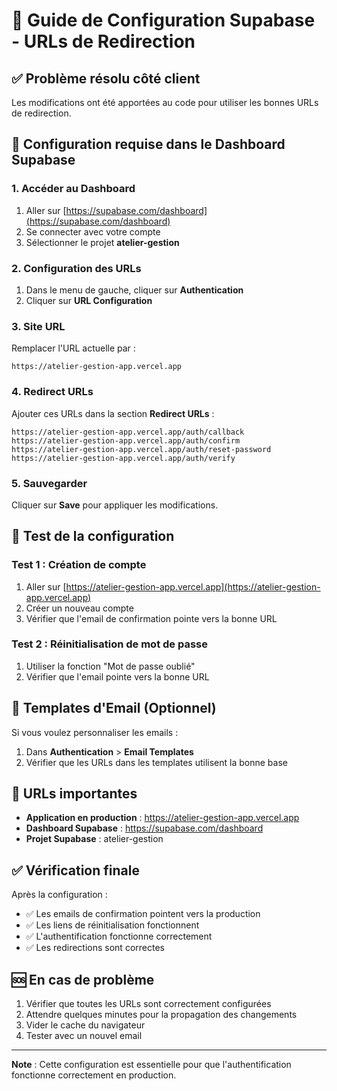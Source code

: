 # 🚀 Guide de Configuration Supabase - URLs de Redirection

## ✅ Problème résolu côté client
Les modifications ont été apportées au code pour utiliser les bonnes URLs de redirection.

## 🔧 Configuration requise dans le Dashboard Supabase

### 1. Accéder au Dashboard
1. Aller sur [https://supabase.com/dashboard](https://supabase.com/dashboard)
2. Se connecter avec votre compte
3. Sélectionner le projet **atelier-gestion**

### 2. Configuration des URLs
1. Dans le menu de gauche, cliquer sur **Authentication**
2. Cliquer sur **URL Configuration**

### 3. Site URL
Remplacer l'URL actuelle par :
```
https://atelier-gestion-app.vercel.app
```

### 4. Redirect URLs
Ajouter ces URLs dans la section **Redirect URLs** :
```
https://atelier-gestion-app.vercel.app/auth/callback
https://atelier-gestion-app.vercel.app/auth/confirm
https://atelier-gestion-app.vercel.app/auth/reset-password
https://atelier-gestion-app.vercel.app/auth/verify
```

### 5. Sauvegarder
Cliquer sur **Save** pour appliquer les modifications.

## 🧪 Test de la configuration

### Test 1 : Création de compte
1. Aller sur [https://atelier-gestion-app.vercel.app](https://atelier-gestion-app.vercel.app)
2. Créer un nouveau compte
3. Vérifier que l'email de confirmation pointe vers la bonne URL

### Test 2 : Réinitialisation de mot de passe
1. Utiliser la fonction "Mot de passe oublié"
2. Vérifier que l'email pointe vers la bonne URL

## 📧 Templates d'Email (Optionnel)
Si vous voulez personnaliser les emails :
1. Dans **Authentication** > **Email Templates**
2. Vérifier que les URLs dans les templates utilisent la bonne base

## 🔗 URLs importantes
- **Application en production** : https://atelier-gestion-app.vercel.app
- **Dashboard Supabase** : https://supabase.com/dashboard
- **Projet Supabase** : atelier-gestion

## ✅ Vérification finale
Après la configuration :
- ✅ Les emails de confirmation pointent vers la production
- ✅ Les liens de réinitialisation fonctionnent
- ✅ L'authentification fonctionne correctement
- ✅ Les redirections sont correctes

## 🆘 En cas de problème
1. Vérifier que toutes les URLs sont correctement configurées
2. Attendre quelques minutes pour la propagation des changements
3. Vider le cache du navigateur
4. Tester avec un nouvel email

---
**Note** : Cette configuration est essentielle pour que l'authentification fonctionne correctement en production.
